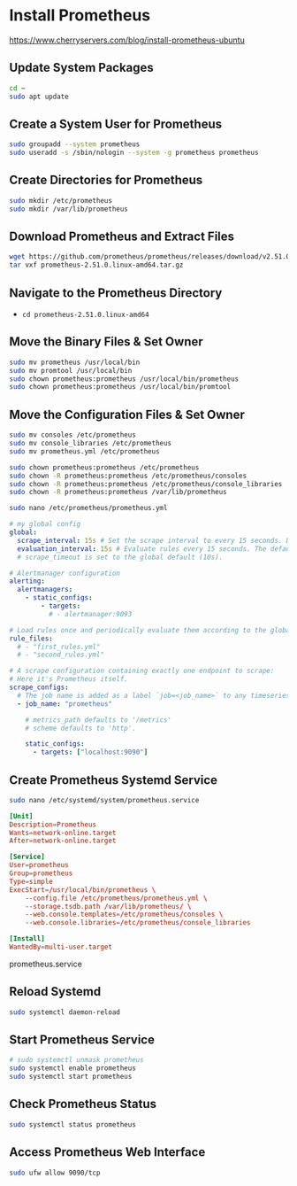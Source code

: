 # Install Prometheus

https://www.cherryservers.com/blog/install-prometheus-ubuntu

## Update System Packages

```sh
cd ~
sudo apt update
```

## Create a System User for Prometheus

```sh
sudo groupadd --system prometheus
sudo useradd -s /sbin/nologin --system -g prometheus prometheus
```

## Create Directories for Prometheus

```sh
sudo mkdir /etc/prometheus
sudo mkdir /var/lib/prometheus
```

## Download Prometheus and Extract Files

```sh
wget https://github.com/prometheus/prometheus/releases/download/v2.51.0/prometheus-2.51.0.linux-amd64.tar.gz
tar vxf prometheus-2.51.0.linux-amd64.tar.gz
```

## Navigate to the Prometheus Directory

- `cd prometheus-2.51.0.linux-amd64`

## Move the Binary Files & Set Owner

```sh
sudo mv prometheus /usr/local/bin
sudo mv promtool /usr/local/bin
sudo chown prometheus:prometheus /usr/local/bin/prometheus
sudo chown prometheus:prometheus /usr/local/bin/promtool
```

## Move the Configuration Files & Set Owner

```sh
sudo mv consoles /etc/prometheus
sudo mv console_libraries /etc/prometheus
sudo mv prometheus.yml /etc/prometheus

sudo chown prometheus:prometheus /etc/prometheus
sudo chown -R prometheus:prometheus /etc/prometheus/consoles
sudo chown -R prometheus:prometheus /etc/prometheus/console_libraries
sudo chown -R prometheus:prometheus /var/lib/prometheus

sudo nano /etc/prometheus/prometheus.yml
```

```yaml
# my global config
global:
  scrape_interval: 15s # Set the scrape interval to every 15 seconds. Default is every 1 minute.
  evaluation_interval: 15s # Evaluate rules every 15 seconds. The default is every 1 minute.
  # scrape_timeout is set to the global default (10s).

# Alertmanager configuration
alerting:
  alertmanagers:
    - static_configs:
        - targets:
          # - alertmanager:9093

# Load rules once and periodically evaluate them according to the global 'evaluation_interval'.
rule_files:
  # - "first_rules.yml"
  # - "second_rules.yml"

# A scrape configuration containing exactly one endpoint to scrape:
# Here it's Prometheus itself.
scrape_configs:
  # The job name is added as a label `job=<job_name>` to any timeseries scraped from this config.
  - job_name: "prometheus"

    # metrics_path defaults to '/metrics'
    # scheme defaults to 'http'.

    static_configs:
      - targets: ["localhost:9090"]
```

## Create Prometheus Systemd Service

```sh
sudo nano /etc/systemd/system/prometheus.service
```

```conf
[Unit]
Description=Prometheus
Wants=network-online.target
After=network-online.target

[Service]
User=prometheus
Group=prometheus
Type=simple
ExecStart=/usr/local/bin/prometheus \
    --config.file /etc/prometheus/prometheus.yml \
    --storage.tsdb.path /var/lib/prometheus/ \
    --web.console.templates=/etc/prometheus/consoles \
    --web.console.libraries=/etc/prometheus/console_libraries

[Install]
WantedBy=multi-user.target
```

prometheus.service

## Reload Systemd

```sh
sudo systemctl daemon-reload
```

## Start Prometheus Service

```sh
# sudo systemctl unmask prometheus
sudo systemctl enable prometheus
sudo systemctl start prometheus
```

## Check Prometheus Status

```sh
sudo systemctl status prometheus
```

## Access Prometheus Web Interface

```sh
sudo ufw allow 9090/tcp
```
